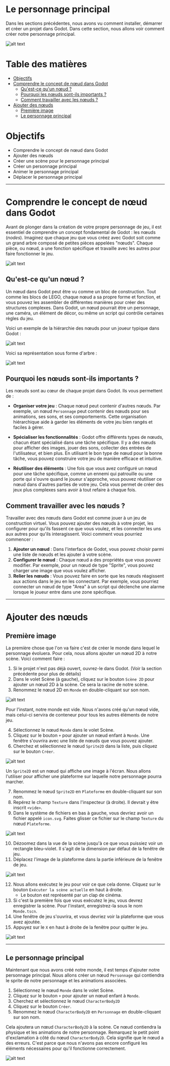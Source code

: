 # Le personnage principal <!-- omit in toc -->

Dans les sections précédentes, nous avons vu comment installer, démarrer et créer un projet dans Godot. Dans cette section, nous allons voir comment créer notre personnage principal.

![alt text](assets/main_character_intro.gif)

# Table des matières <!-- omit in toc -->
- [Objectifs](#objectifs)
- [Comprendre le concept de nœud dans Godot](#comprendre-le-concept-de-nœud-dans-godot)
  - [Qu'est-ce qu'un nœud ?](#quest-ce-quun-nœud-)
  - [Pourquoi les nœuds sont-ils importants ?](#pourquoi-les-nœuds-sont-ils-importants-)
  - [Comment travailler avec les nœuds ?](#comment-travailler-avec-les-nœuds-)
- [Ajouter des nœuds](#ajouter-des-nœuds)
  - [Première image](#première-image)
  - [Le personnage principal](#le-personnage-principal)

# Objectifs
- Comprendre le concept de nœud dans Godot
- Ajouter des nœuds
- Créer une scène pour le personnage principal
- Créer un personnage principal
- Animer le personnage principal
- Déplacer le personnage principal

---

# Comprendre le concept de nœud dans Godot
Avant de plonger dans la création de votre propre personnage de jeu, il est essentiel de comprendre un concept fondamental de Godot : les nœuds (*nodes*). Imaginez que chaque jeu que vous créez avec Godot soit comme un grand arbre composé de petites pièces appelées "nœuds". Chaque pièce, ou nœud, a une fonction spécifique et travaille avec les autres pour faire fonctionner le jeu.

![alt text](assets/godot_nodes.svg)

## Qu'est-ce qu'un nœud ?

Un nœud dans Godot peut être vu comme un bloc de construction. Tout comme les blocs de LEGO, chaque nœud a sa propre forme et fonction, et vous pouvez les assembler de différentes manières pour créer des structures complexes. Dans Godot, un nœud pourrait être un personnage, une caméra, un élément de décor, ou même un script qui contrôle certaines règles du jeu.

Voici un exemple de la hiérarchie des nœuds pour un joueur typique dans Godot :

![alt text](assets/godot_player_nodes.png)

Voici sa représentation sous forme d'arbre :

![alt text](assets/godot_player_nodes_tree.svg)

## Pourquoi les nœuds sont-ils importants ?

Les nœuds sont au cœur de chaque projet dans Godot. Ils vous permettent de :

- **Organiser votre jeu** : Chaque nœud peut contenir d'autres nœuds. Par exemple, un nœud `Personnage` peut contenir des nœuds pour ses animations, ses sons, et ses comportements. Cette organisation hiérarchique aide à garder les éléments de votre jeu bien rangés et faciles à gérer.
  
- **Spécialiser les fonctionnalités** : Godot offre différents types de nœuds, chacun étant spécialisé dans une tâche spécifique. Il y a des nœuds pour afficher des images, jouer des sons, collecter des entrées de l'utilisateur, et bien plus. En utilisant le bon type de nœud pour la bonne tâche, vous pouvez construire votre jeu de manière efficace et intuitive.

- **Réutiliser des éléments** : Une fois que vous avez configuré un nœud pour une tâche spécifique, comme un ennemi qui patrouille ou une porte qui s'ouvre quand le joueur s'approche, vous pouvez réutiliser ce nœud dans d'autres parties de votre jeu. Cela vous permet de créer des jeux plus complexes sans avoir à tout refaire à chaque fois.

## Comment travailler avec les nœuds ?

Travailler avec des nœuds dans Godot est comme jouer à un jeu de construction virtuel. Vous pouvez ajouter des nœuds à votre projet, les configurer pour qu'ils fassent ce que vous voulez, et les connecter les uns aux autres pour qu'ils interagissent. Voici comment vous pourriez commencer :

1. **Ajouter un nœud** : Dans l'interface de Godot, vous pouvez choisir parmi une liste de nœuds et les ajouter à votre scène.
2. **Configurer le nœud** : Chaque nœud a des propriétés que vous pouvez modifier. Par exemple, pour un nœud de type "Sprite", vous pouvez charger une image que vous voulez afficher.
3. **Relier les nœuds** : Vous pouvez faire en sorte que les nœuds réagissent aux actions dans le jeu en les connectant. Par exemple, vous pourriez connecter un nœud de type "Area" à un script qui déclenche une alarme lorsque le joueur entre dans une zone spécifique.

---

# Ajouter des nœuds
## Première image
La première chose que l'on va faire c'est de créer le monde dans lequel le personnage évoluera. Pour cela, nous allons ajouter un nœud 2D à notre scène. Voici comment faire :

1. Si le projet n'est pas déjà ouvert, ouvrez-le dans Godot. (Voir la section précédente pour plus de détails)
2. Dans le volet Scène (à gauche), cliquez sur le bouton `Scène 2D` pour ajouter un nœud 2D à la scène. Ce sera la racine de notre scène.
3. Renommez le nœud 2D en `Monde` en double-cliquant sur son nom.

![alt text](assets/godot_monde_racine.gif)

Pour l'instant, notre monde est vide. Nous n'avons créé qu'un nœud vide, mais celui-ci servira de conteneur pour tous les autres éléments de notre jeu.

4. Sélectionnez le nœud `Monde` dans le volet Scène.
5. Cliquez sur le bouton `+` pour ajouter un nœud enfant à `Monde`. Une fenêtre s'ouvrira avec une liste de nœuds que vous pouvez ajouter.
6. Cherchez et sélectionnez le nœud `Sprite2D` dans la liste, puis cliquez sur le bouton `Créer`.

![alt text](assets/sprite2D.png)

Un `Sprite2D` est un nœud qui affiche une image à l'écran. Nous allons l'utiliser pour afficher une plateforme sur laquelle notre personnage pourra marcher.

7. Renommez le nœud `Sprite2D` en `Plateforme` en double-cliquant sur son nom.
8. Repérez le champ `Texture` dans l'inspecteur (à droite). Il devrait y être inscrit `<vide>`.
9. Dans le système de fichiers en bas à gauche, vous devriez avoir un fichier appelé `icon.svg`. Faites glisser ce fichier sur le champ `Texture` du nœud `Plateforme`.

![alt text](assets/plateformeA.gif)

10. Dézoomez dans la vue de la scène jusqu'à ce que vous puissiez voir un rectangle bleu-violet. Il s'agit de la dimension par défaut de la fenêtre de jeu.
11. Déplacez l'image de la plateforme dans la partie inférieure de la fenêtre de jeu.

![alt text](assets/plateformeB.gif)

12. Nous allons exécutez le jeu pour voir ce que cela donne. Cliquez sur le bouton `Exécuter la scène actuelle` en haut à droite.
    - Le bouton est représenté par un clap de cinéma.
13. Si c'est la première fois que vous exécutez le jeu, vous devrez enregistrer la scène. Pour l'instant, enregistrez-la sous le nom `Monde.tscn`.
14. Une fenêtre de jeu s'ouvrira, et vous devriez voir la plateforme que vous avez ajoutée.
15. Appuyez sur le `X` en haut à droite de la fenêtre pour quitter le jeu.

![alt text](assets/premiere_execution.gif)

---

## Le personnage principal
Maintenant que nous avons créé notre monde, il est temps d'ajouter notre personnage principal. Nous allons créer un nœud `Personnage` qui contiendra le sprite de notre personnage et les animations associées.

1. Sélectionnez le nœud `Monde` dans le volet Scène.
2. Cliquez sur le bouton `+` pour ajouter un nœud enfant à `Monde`.
3. Cherchez et sélectionnez le nœud `CharacterBody2D`
4. Cliquez sur le bouton `Créer`.
5. Renommez le nœud `CharacterBody2D` en `Personnage` en double-cliquant sur son nom.

Cela ajoutera un nœud `CharacterBody2D` à la scène. Ce nœud contiendra la physique et les animations de notre personnage.
Remarquez le petit point d'exclamation à côté du nœud `CharacterBody2D`. Cela signifie que le nœud a des erreurs. C'est parce que nous n'avons pas encore configuré les éléments nécessaires pour qu'il fonctionne correctement.

![alt text](assets/personnage_init.gif)



